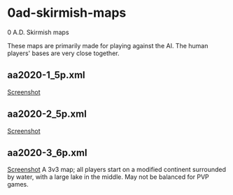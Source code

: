 # 0ad-skirmish-maps
0 A.D. Skirmish maps

These maps are primarily made for playing against the AI. The human
players' bases are very close together.

## aa2020-1_5p.xml

[Screenshot](https://wildfiregames.com/forum/index.php?/topic/28733-map-aa2020-1-2v3/)

## aa2020-2_5p.xml

[Screenshot](https://wildfiregames.com/forum/index.php?/topic/28724-map-aa2020-2-2v3/&do=findComment&comment=403465)

## aa2020-3_6p.xml

[Screenshot](https://wildfiregames.com/forum/index.php?/topic/28740-new-skirmish-map-3v3-modified-continent/)
A 3v3 map; all players start on a modified continent surrounded by
water, with a large lake in the middle. May not be balanced for PVP games.



